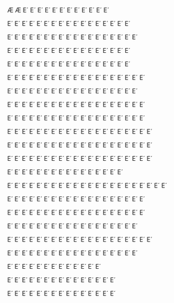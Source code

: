 Æ
Æ
E´
E´
E´
E´
E´
E´
E´
E´
E´
E´
E´
E´


E´
E´
E´
E´
E´
E´
E´
E´
E´
E´
E´
E´
E´
E´
E´
E´
E´


E´
E´
E´
E´
E´
E´
E´
E´
E´
E´
E´
E´
E´
E´
E´
E´
E´
E´


E´
E´
E´
E´
E´
E´
E´
E´
E´
E´
E´
E´
E´
E´
E´
E´
E´


E´
E´
E´
E´
E´
E´
E´
E´
E´
E´
E´
E´
E´
E´
E´
E´
E´


E´
E´
E´
E´
E´
E´
E´
E´
E´
E´
E´
E´
E´
E´
E´
E´
E´
E´
E´


E´
E´
E´
E´
E´
E´
E´
E´
E´
E´
E´
E´
E´
E´
E´
E´
E´
E´


E´
E´
E´
E´
E´
E´
E´
E´
E´
E´
E´
E´
E´
E´
E´
E´
E´
E´
E´


E´
E´
E´
E´
E´
E´
E´
E´
E´
E´
E´
E´
E´
E´
E´
E´
E´
E´
E´


E´
E´
E´
E´
E´
E´
E´
E´
E´
E´
E´
E´
E´
E´
E´
E´
E´
E´
E´
E´


E´
E´
E´
E´
E´
E´
E´
E´
E´
E´
E´
E´
E´
E´
E´
E´
E´
E´
E´
E´


E´
E´
E´
E´
E´
E´
E´
E´
E´
E´
E´
E´
E´
E´
E´
E´
E´
E´
E´
E´


E´
E´
E´
E´
E´
E´
E´
E´
E´
E´
E´
E´
E´
E´
E´
E´


E´
E´
E´
E´
E´
E´
E´
E´
E´
E´
E´
E´
E´
E´
E´
E´
E´
E´
E´
E´
E´
E´


E´
E´
E´
E´
E´
E´
E´
E´
E´
E´
E´
E´
E´
E´
E´
E´
E´
E´
E´


E´
E´
E´
E´
E´
E´
E´
E´
E´
E´
E´
E´
E´
E´
E´
E´
E´
E´
E´


E´
E´
E´
E´
E´
E´
E´
E´
E´
E´
E´
E´
E´
E´
E´
E´
E´
E´


E´
E´
E´
E´
E´
E´
E´
E´
E´
E´
E´
E´
E´
E´
E´
E´
E´
E´
E´
E´


E´
E´
E´
E´
E´
E´
E´
E´
E´
E´
E´
E´
E´
E´
E´
E´
E´
E´


E´
E´
E´
E´
E´
E´
E´
E´
E´
E´
E´
E´
E´


E´
E´
E´
E´
E´
E´
E´
E´
E´
E´
E´
E´
E´
E´
E´


E´
E´
E´
E´
E´
E´
E´
E´
E´
E´
E´
E´
E´
E´
E´



